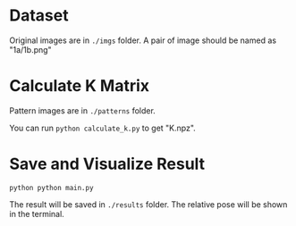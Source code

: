 # Dataset

Original images are in `./imgs` folder. A pair of image should be named as "1a/1b.png" 

# Calculate K Matrix

Pattern images are in `./patterns` folder.

You can run `python calculate_k.py` to get "K.npz".

# Save and Visualize Result

`python python main.py`

The result will be saved in `./results` folder. The relative pose will be shown in the terminal.
